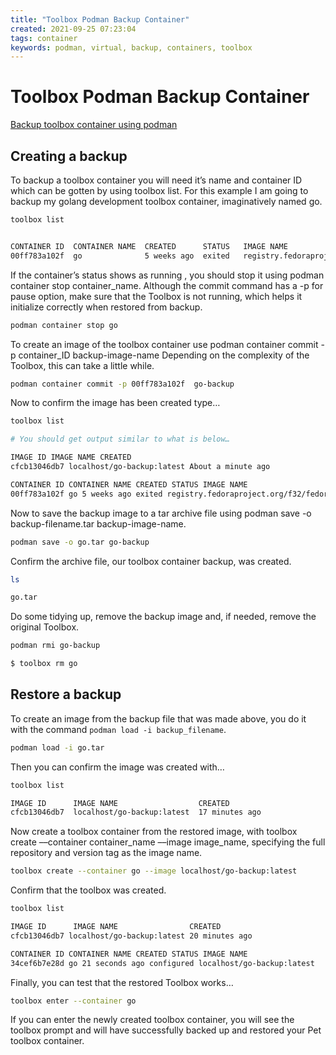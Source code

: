 ```yaml
---
title: "Toolbox Podman Backup Container"
created: 2021-09-25 07:23:04
tags: container
keywords: podman, virtual, backup, containers, toolbox
---
```


# Toolbox Podman Backup Container

[Backup toolbox container using podman](https://fedoramagazine.org/backup-and-restore-toolboxes-with-podman/)

## Creating a backup

To backup a toolbox container you will need it’s name and container ID which can be gotten by using toolbox list. For this example I am going to backup my golang development toolbox container, imaginatively named go.

```bash
toolbox list


CONTAINER ID  CONTAINER NAME  CREATED      STATUS   IMAGE NAME
00ff783a102f  go              5 weeks ago  exited   registry.fedoraproject.org/f32/fedora-toolbox:32
```

If the container’s status shows as running , you should stop it using podman container stop container_name. Although the commit command has a -p for pause option, make sure that the Toolbox is not running, which helps it initialize correctly when restored from backup.

```bash
podman container stop go
```

To create an image of the toolbox container use
podman container commit -p container_ID backup-image-name
Depending on the complexity of the Toolbox, this can take a little while.

```bash
podman container commit -p 00ff783a102f  go-backup
```

Now to confirm the image has been created type…

```bash
toolbox list

# You should get output similar to what is below…

IMAGE ID IMAGE NAME CREATED
cfcb13046db7 localhost/go-backup:latest About a minute ago

CONTAINER ID CONTAINER NAME CREATED STATUS IMAGE NAME
00ff783a102f go 5 weeks ago exited registry.fedoraproject.org/f32/fedora-toolbox:32

```

Now to save the backup image to a tar archive file using podman save -o backup-filename.tar backup-image-name.

```bash
podman save -o go.tar go-backup
```

Confirm the archive file, our toolbox container backup, was created.

```bash
ls

go.tar
```

Do some tidying up, remove the backup image and, if needed, remove the original Toolbox.

```bash
podman rmi go-backup

$ toolbox rm go
```

## Restore a backup

To create an image from the backup file that was made above, you do it with the command `podman load -i backup_filename`.

```bash
podman load -i go.tar
```

Then you can confirm the image was created with…

```bash
toolbox list

IMAGE ID      IMAGE NAME                  CREATED
cfcb13046db7  localhost/go-backup:latest  17 minutes ago
```

Now create a toolbox container from the restored image, with toolbox create ––container container_name ––image image_name, specifying the full repository and version tag as the image name.

```bash
toolbox create --container go --image localhost/go-backup:latest
```

Confirm that the toolbox was created.

```bash
toolbox list

IMAGE ID      IMAGE NAME                CREATED
cfcb13046db7 localhost/go-backup:latest 20 minutes ago

CONTAINER ID CONTAINER NAME CREATED STATUS IMAGE NAME
34cef6b7e28d go 21 seconds ago configured localhost/go-backup:latest
```

Finally, you can test that the restored Toolbox works…

```bash
toolbox enter --container go
```

If you can enter the newly created toolbox container, you will see the toolbox prompt and will have successfully backed up and restored your Pet toolbox container.
